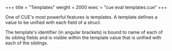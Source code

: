 +++
title = "Templates"
weight = 2000
exec = "cue eval templates.cue"
+++

<!-- jba: this is not in the spec, aside from the TemplateLabel grammar rule. -->

One of CUE's most powerful features is templates.
A template defines a value to be unified with each field of a struct.

The template's identifier (in angular brackets) is bound to name of each
of its sibling fields and is visible within the template value
that is unified with each of the siblings.

